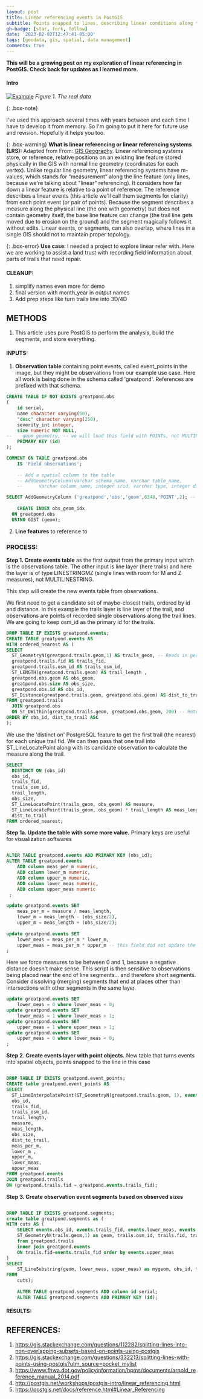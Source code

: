 ```yaml
---
layout: post
title: Linear referencing events in PostGIS
subtitle: Points snapped to lines, describing linear conditions along the lines
gh-badge: [star, fork, follow]
date: '2023-02-02T12:47:41-05:00'
tags: [geodata, gis, spatial, data management]
comments: true
---
```


**This will be a growing post on my exploration of linear referencing in PostGIS. Check back for updates as I learned more.**

#### Intro

[![Example](https://raw.githubusercontent.com/johnzastrow/johnzastrow.github.io/master/assets/uploads/linref1.jpg)](https://raw.githubusercontent.com/johnzastrow/johnzastrow.github.io/master/assets/uploads/linref1.jpg)
*Figure 1. The real data*



{: .box-note}

I've used this approach several times with years between and each time I have to develop it from memory. So I'm going to put it here for future use and revision. Hopefully it helps you too. 

{: .box-warning}
<b>What is linear referencing or linear referencing systems (LRS): </b>
Adapted from From: [GIS Geography](https://gisgeography.com/linear-referencing-systems). Linear referencing systems store, or reference, relative positions on an existing line feature stored physically in the GIS with normal line geometry (coordinates for each vertex). Unlike regular line geometry, linear referencing systems have m-values, which stands for “measurement” along the line feature (only lines, because we're talking about "linear" referencing). It considers how far down a linear feature is relative to a point of reference. The reference describes a linear events (this article we'll call them segments for clarity) from each point event (or pair of points). Because the segment describes a measure along the physical line (the one with geometry) but does not contain geometry itself, the base line feature can change (the trail line gets moved due to erosion on the ground) and the segment magically follows it without edits. Linear events, or segments, can also overlap, where lines in a single GIS should not to maintain proper topology.  

{: .box-error}
**Use case**: I needed a project to explore linear refer with. Here we are working to assist a land trust with recording field information about parts of trails that need repair. 

#### CLEANUP: 
1. simplify names even more for demo
2. final version with month_year in output names
3. Add prep steps like turn trails line into 3D/4D

## METHODS
1. This article uses pure PostGIS to perform the analysis, build the segments, and store everything.


#### INPUTS:
1.  **Observation table** containing point events, called event_points in the image, but they might be observations from our example use case. Here all work is being done in the schema called 'greatpond'. References are prefixed with that schema.

```sql
CREATE TABLE IF NOT EXISTS greatpond.obs
(
    id serial,
    name character varying(50),
    "desc" character varying(250),
    severity_int integer,
    size numeric NOT NULL,
--    geom geometry, -- we will load this field with POINTs, not MULTIPOINTs
    PRIMARY KEY (id)
);

COMMENT ON TABLE greatpond.obs
    IS 'Field observations';
	
	-- Add a spatial column to the table
	-- AddGeometryColumn(varchar schema_name, varchar table_name, 
	-- 		varchar column_name, integer srid, varchar type, integer dimension, boolean use_typmod=true);

SELECT AddGeometryColumn ('greatpond','obs','geom',6348,'POINT',2); -- EPSG:6348 - NAD83(2011) / UTM zone 19N
	
	CREATE INDEX obs_geom_idx
  ON greatpond.obs
  USING GIST (geom);
```
2. **Line features** to reference to



### PROCESS:
**Step 1. Create events table** as the first output from the primary input which is the observations table. The other input is line layer (here trails) and here the layer is of type LINESTRINGMZ (single lines with room for M and Z measures), not MULTILINESTRING. 

This step will create the new events table from observations.

We first need to get a candidate set of maybe-closest trails, ordered by id and distance. In this example the trails layer is line layer of the trail, and observations are points of recorded single observations along the trail lines. We are going to keep osm_id as the primary id for the trails. 

```sql
DROP TABLE IF EXISTS greatpond.events;
CREATE TABLE greatpond.events AS
WITH ordered_nearest AS (
SELECT
  ST_GeometryN(greatpond.trails.geom,1) AS trails_geom, -- Reads in geom. Return the 1-based Nth element geometry of an input geometry.
  greatpond.trails.fid AS trails_fid,
  greatpond.trails.osm_id AS trails_osm_id,
  ST_LENGTH(greatpond.trails.geom) AS trail_length ,
  greatpond.obs.geom AS obs_geom,
  greatpond.obs.size AS obs_size,
  greatpond.obs.id AS obs_id,
  ST_Distance(greatpond.trails.geom, greatpond.obs.geom) AS dist_to_trail
FROM greatpond.trails
  JOIN greatpond.obs
  ON ST_DWithin(greatpond.trails.geom, greatpond.obs.geom, 200) -- Returns true if the geometries are within a given distance, in this case 200m
ORDER BY obs_id, dist_to_trail ASC
);
```

 We use the 'distinct on' PostgreSQL feature to get the first trail (the nearest) for each unique trail fid. We can then pass that one trail into ST_LineLocatePoint along with its candidate observation to calculate the measure along the trail.

```sql
SELECT
  DISTINCT ON (obs_id)
  obs_id,
  trails_fid,
  trails_osm_id,
  trail_length,
  obs_size,
  ST_LineLocatePoint(trails_geom, obs_geom) AS measure,
  ST_LineLocatePoint(trails_geom, obs_geom) * trail_length AS meas_length,
  dist_to_trail
FROM ordered_nearest;
```

**Step 1a. Update the table with some more value.** Primary keys are useful for visualization softwares

```sql

ALTER TABLE greatpond.events ADD PRIMARY KEY (obs_id);
ALTER TABLE greatpond.events 
	ADD column meas_per_m numeric, 
	ADD column lower_m numeric, 
	ADD column upper_m numeric, 
	ADD column lower_meas numeric, 
	ADD column upper_meas numeric
 ;

update greatpond.events SET
	meas_per_m = measure / meas_length,
	lower_m = meas_length - (obs_size/2),
	upper_m = meas_length + (obs_size/2);
	
update greatpond.events SET
	lower_meas = meas_per_m * lower_m,
	upper_meas = meas_per_m * upper_m -- this field did not update the first time so process as second step
;
```

Here we force measures to be between 0 and 1, because a negative distance doesn't make sense. This script is then sensitive to observations being placed near the end of line segments... and therefore short segments. Consider dissolving (merging) segments that end at places other than intersections with other segments in the same layer.

```sql
update greatpond.events SET
	lower_meas = 0 where lower_meas < 0;
update greatpond.events SET
	lower_meas = 1 where lower_meas > 1;
update greatpond.events SET
	upper_meas = 1 where upper_meas > 1;
update greatpond.events SET
	upper_meas = 0 where lower_meas < 0;
;
```

**Step 2. Create events layer with point objects.** New table that turns events into spatial objects, points snapped to the line in this case

```sql

DROP TABLE IF EXISTS greatpond.event_points;
CREATE table greatpond.event_points AS
SELECT
  ST_LineInterpolatePoint(ST_GeometryN(greatpond.trails.geom, 1), events.measure) AS geom,
  obs_id,
  trails_fid,
  trails_osm_id,
  trail_length,
  measure,
  meas_length,
  obs_size,
  dist_to_trail,
  meas_per_m,
  lower_m ,
  upper_m,
  lower_meas,
  upper_meas
FROM greatpond.events
JOIN greatpond.trails
ON (greatpond.trails.fid = greatpond.events.trails_fid);

```

**Step 3. Create observation event segments based on observed sizes**

```sql

DROP TABLE IF EXISTS greatpond.segments;
create table greatpond.segments as (
WITH cuts AS (
    SELECT events.obs_id, events.trails_fid, events.lower_meas, events.upper_meas,	
	ST_GeometryN(trails.geom,1) as geom, trails.osm_id, trails.fid, trails.id 
	from greatpond.trails
	inner join greatpond.events
	ON trails.fid=events.trails_fid order by events.upper_meas 
)
SELECT
	ST_LineSubstring(geom, lower_meas, upper_meas) as mygeom, obs_id, trails_fid, lower_meas, upper_meas
FROM 
    cuts);
	
	ALTER TABLE greatpond.segments ADD column id serial; 
	ALTER TABLE greatpond.segments ADD PRIMARY KEY (id);

```

#### RESULTS:

## REFERENCES:
1. https://gis.stackexchange.com/questions/112282/splitting-lines-into-non-overlapping-subsets-based-on-points-using-postgis
2. https://gis.stackexchange.com/questions/332213/splitting-lines-with-points-using-postgis?utm_source=pocket_mylist
3. https://www.fhwa.dot.gov/policyinformation/hpms/documents/arnold_reference_manual_2014.pdf
4. http://postgis.net/workshops/postgis-intro/linear_referencing.html
5. https://postgis.net/docs/reference.html#Linear_Referencing 